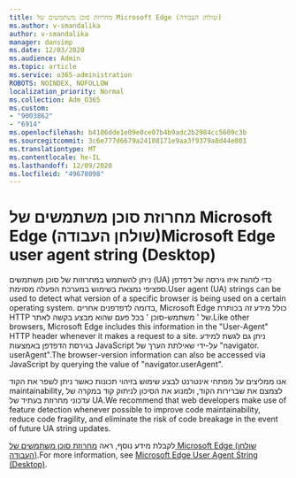 ```yaml
---
title: מחרוזת סוכן משתמשים של Microsoft Edge (שולחן העבודה)
ms.author: v-smandalika
author: v-smandalika
manager: dansimp
ms.date: 12/03/2020
ms.audience: Admin
ms.topic: article
ms.service: o365-administration
ROBOTS: NOINDEX, NOFOLLOW
localization_priority: Normal
ms.collection: Adm_O365
ms.custom:
- "9003862"
- "6914"
ms.openlocfilehash: b4106dde1e09e0ce07b4b9adc2b2984cc5609c3b
ms.sourcegitcommit: 3c6e777d6679a24108171e9aa3f9379a8d44e001
ms.translationtype: MT
ms.contentlocale: he-IL
ms.lasthandoff: 12/09/2020
ms.locfileid: "49678098"
---
```

# <a name="microsoft-edge-user-agent-string-desktop"></a><span data-ttu-id="99270-102">מחרוזת סוכן משתמשים של Microsoft Edge (שולחן העבודה)</span><span class="sxs-lookup"><span data-stu-id="99270-102">Microsoft Edge user agent string (Desktop)</span></span>

<span data-ttu-id="99270-103">ניתן להשתמש במחרוזות של סוכן משתמשים (UA) כדי לזהות איזו גירסה של דפדפן ספציפי נמצאת בשימוש במערכת הפעלה מסוימת.</span><span class="sxs-lookup"><span data-stu-id="99270-103">User agent (UA) strings can be used to detect what version of a specific browser is being used on a certain operating system.</span></span> <span data-ttu-id="99270-104">בדומה לדפדפנים אחרים, Microsoft Edge כולל מידע זה בכותרת HTTP של ' משתמש-סוכן ' בכל פעם שהוא מבצע בקשה לאתר.</span><span class="sxs-lookup"><span data-stu-id="99270-104">Like other browsers, Microsoft Edge includes this information in the "User-Agent" HTTP header whenever it makes a request to a site.</span></span> <span data-ttu-id="99270-105">ניתן גם לגשת למידע בגירסת הדפדפן באמצעות JavaScript על-ידי שאילתת הערך של "navigator. userAgent".</span><span class="sxs-lookup"><span data-stu-id="99270-105">The browser-version information can also be accessed via JavaScript by querying the value of "navigator.userAgent".</span></span>

<span data-ttu-id="99270-106">אנו ממליצים על מפתחי אינטרנט לבצע שימוש בזיהוי תכונות כאשר ניתן לשפר את הקוד maintainability, לצמצם את שברירות הקוד, ולמנוע את הסיכון לניתוק קוד במקרה של עדכוני מחרוזת בעתיד של UA.</span><span class="sxs-lookup"><span data-stu-id="99270-106">We recommend that web developers make use of feature detection whenever possible to improve code maintainability, reduce code fragility, and eliminate the risk of code breakage in the event of future UA string updates.</span></span>

<span data-ttu-id="99270-107">לקבלת מידע נוסף, ראה [מחרוזת סוכן משתמשים של Microsoft Edge (שולחן העבודה)](https://docs.microsoft.com/microsoft-edge/web-platform/user-agent-string).</span><span class="sxs-lookup"><span data-stu-id="99270-107">For more information, see [Microsoft Edge User Agent String (Desktop)](https://docs.microsoft.com/microsoft-edge/web-platform/user-agent-string).</span></span>